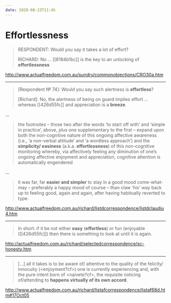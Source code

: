 ```yaml
---
date: 2020-08-23T11:45
---
```


# Effortlessness

> RESPONDENT: Would you say it takes a lot of effort?
>
> RICHARD: No ... [[8184b1bc]] is the key to an unlocking of **effortlessness**

<http://www.actualfreedom.com.au/sundry/commonobjections/CRO30a.htm>

---

> [Respondent № 74]: Would you say such alertness is **effortless**?
>
> [Richard]: No, the alertness of being on guard implies effort ... whereas [[426d55fc]] and appreciation is a **breeze**. 

...

> the footnotes – those two after the words ‘to start off with’ and ‘simple in practice’, above, plus one supplementary to the first – expand upon both the non-cognitive nature of this ongoing affective awareness (i.e., ‘a non-verbal attitude’ and ‘a wordless approach’) and the **simplicity/ easiness** (a.k.a. **effortlessness**) of this non-cognitive monitoring whereby, via affectively feeling any diminution of one’s ongoing affective enjoyment and appreciation, cognitive attention is automatically engendered

...

> it was far, far **easier and simpler** to stay in a good mood come-what-may – preferably a happy mood of course – than claw ‘his’ way back up to feeling good, again and again, after having habitually reverted to type.

<http://www.actualfreedom.com.au/richard/listdcorrespondence/listdclaudiu4.htm>

---

> In short: if it be not either **easy** (**effortless**) or fun (enjoyable ([[426d55fc]]) then there is something to look at until it is again.

<http://actualfreedom.com.au/richard/selectedcorrespondence/sc-honesty.htm>

---

> [...] all it takes is to be aware of/ attentive to the quality of the felicity/ innocuity (<enjoyment?cf>) one is currently experiencing and, with the pure intent born of <naivete?cf>, the requisite noticing of/attending to **happens virtually of its own accord**.

<http://www.actualfreedom.com.au/richard/listafcorrespondence/listaf68d.htm#17Oct05>


